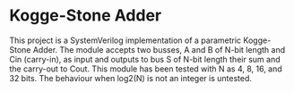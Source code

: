 # Kogge-Stone Adder
This project is a SystemVerilog implementation of a parametric Kogge-Stone Adder. The module accepts two busses, A and B of N-bit length and Cin (carry-in), as input and outputs to bus S of N-bit length their sum and the carry-out to Cout. This module has been tested with N as 4, 8, 16, and 32 bits. The behaviour when log2(N) is not an integer is untested. 
